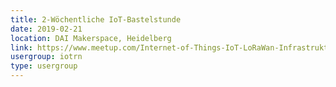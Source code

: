 ```yaml
---
title: 2-Wöchentliche IoT-Bastelstunde
date: 2019-02-21
location: DAI Makerspace, Heidelberg
link: https://www.meetup.com/Internet-of-Things-IoT-LoRaWan-Infrastruktur-4-RheinNeckar/events/258998176/
usergroup: iotrn
type: usergroup
---
```

